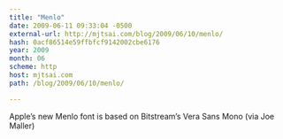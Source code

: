```yaml
---
title: "Menlo"
date: 2009-06-11 09:33:04 -0500
external-url: http://mjtsai.com/blog/2009/06/10/menlo/
hash: 0acf86514e59ffbfcf9142002cbe6176
year: 2009
month: 06
scheme: http
host: mjtsai.com
path: /blog/2009/06/10/menlo/

---
```


Apple’s new Menlo font is based on Bitstream’s Vera Sans Mono (via Joe Maller)


